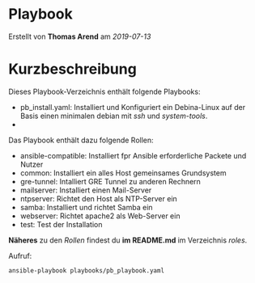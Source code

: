 # Playbook

Erstellt von **Thomas Arend** am *2019-07-13*

# Kurzbeschreibung

Dieses Playbook-Verzeichnis enthält folgende Playbooks:

- pb_install.yaml: Installiert und Konfiguriert ein Debina-Linux auf der Basis einen minimalen debian mit *ssh* und *system-tools*.
-
Das Playbook enthält dazu folgende Rollen:

- ansible-compatible: Installiert fpr Ansible erforderliche Packete und Nutzer
- common: Installiert ein alles Host gemeinsames Grundsystem
- gre-tunnel: Intalliert GRE Tunnel zu anderen Rechnern
- mailserver: Installiert einen Mail-Server
- ntpserver: Richtet den Host als NTP-Server ein
- samba: Installiert und richtet Samba ein
- webserver: Richtet apache2 als Web-Server ein
- test: Test der Installation

**Näheres** zu den *Rollen* findest du **im README.md** im Verzeichnis *roles*.

Aufruf:

    ansible-playbook playbooks/pb_playbook.yaml

